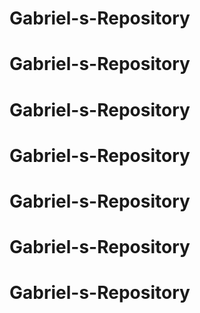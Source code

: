 # Gabriel-s-Repository
# Gabriel-s-Repository
# Gabriel-s-Repository
# Gabriel-s-Repository
# Gabriel-s-Repository
# Gabriel-s-Repository
# Gabriel-s-Repository
